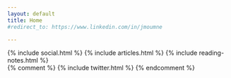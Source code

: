 ```yaml
---
layout: default
title: Home
#redirect_to: https://www.linkedin.com/in/jmoumne

---   
```


<div class="col-md-12">
<!-- <div class="col-md-6"> -->
    {% include social.html %}
    {% include articles.html %}
    {% include reading-notes.html %}
<!--     {% include instagram.html %} -->
</div>

<div class="col-md-8">
<!--     {% include youtube.html %} -->
{% comment %}
{% include twitter.html %}
{% endcomment %}
</div>
